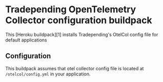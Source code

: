 # Tradepending OpenTelemetry Collector configuration buildpack

This [Heroku buildpack][1] installs Tradepending's OtelCol config file for default applications

## Configuration

This buildpack assumes that otel collector config file is located at `/otelcol/config.yml` in your application.
